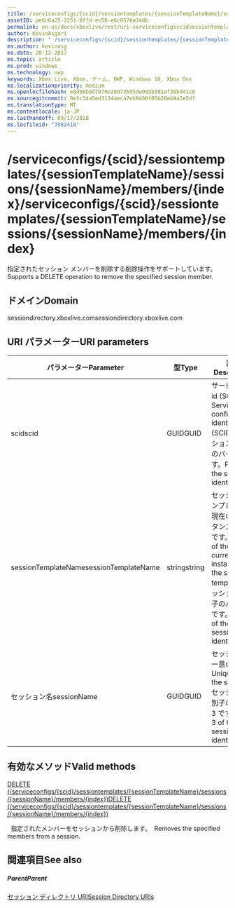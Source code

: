 ```yaml
---
title: /serviceconfigs/{scid}/sessiontemplates/{sessionTemplateName}/sessions/{sessionName}/members/{index}
assetID: ae6c6a25-2251-6ffd-ec58-e6c0576a34db
permalink: en-us/docs/xboxlive/rest/uri-serviceconfigsscidsessiontemplatessessiontemplatenamesessionnamemembersindex.html
author: KevinAsgari
description: " /serviceconfigs/{scid}/sessiontemplates/{sessionTemplateName}/sessions/{sessionName}/members/{index}"
ms.author: kevinasg
ms.date: 20-12-2017
ms.topic: article
ms.prod: windows
ms.technology: uwp
keywords: Xbox Live, Xbox, ゲーム, UWP, Windows 10, Xbox One
ms.localizationpriority: medium
ms.openlocfilehash: e8d56b9d7079e26973595de093b581ef39bd41c0
ms.sourcegitcommit: 9e2c34a5ed3134aeca7eb9490f05b20eb9a3e5df
ms.translationtype: MT
ms.contentlocale: ja-JP
ms.lasthandoff: 09/17/2018
ms.locfileid: "3982418"
---
```

# <a name="serviceconfigsscidsessiontemplatessessiontemplatenamesessionssessionnamemembersindex"></a><span data-ttu-id="6ebcf-104">/serviceconfigs/{scid}/sessiontemplates/{sessionTemplateName}/sessions/{sessionName}/members/{index}</span><span class="sxs-lookup"><span data-stu-id="6ebcf-104">/serviceconfigs/{scid}/sessiontemplates/{sessionTemplateName}/sessions/{sessionName}/members/{index}</span></span>
<span data-ttu-id="6ebcf-105">指定されたセッション メンバーを削除する削除操作をサポートしています。</span><span class="sxs-lookup"><span data-stu-id="6ebcf-105">Supports a DELETE operation to remove the specified session member.</span></span>
<a id="ID4EO"></a>


## <a name="domain"></a><span data-ttu-id="6ebcf-106">ドメイン</span><span class="sxs-lookup"><span data-stu-id="6ebcf-106">Domain</span></span>
<span data-ttu-id="6ebcf-107">sessiondirectory.xboxlive.com</span><span class="sxs-lookup"><span data-stu-id="6ebcf-107">sessiondirectory.xboxlive.com</span></span>  
<a id="ID4ET"></a>


## <a name="uri-parameters"></a><span data-ttu-id="6ebcf-108">URI パラメーター</span><span class="sxs-lookup"><span data-stu-id="6ebcf-108">URI parameters</span></span>

| <span data-ttu-id="6ebcf-109">パラメーター</span><span class="sxs-lookup"><span data-stu-id="6ebcf-109">Parameter</span></span>| <span data-ttu-id="6ebcf-110">型</span><span class="sxs-lookup"><span data-stu-id="6ebcf-110">Type</span></span>| <span data-ttu-id="6ebcf-111">説明</span><span class="sxs-lookup"><span data-stu-id="6ebcf-111">Description</span></span>|
| --- | --- | --- |
| <span data-ttu-id="6ebcf-112">scid</span><span class="sxs-lookup"><span data-stu-id="6ebcf-112">scid</span></span>| <span data-ttu-id="6ebcf-113">GUID</span><span class="sxs-lookup"><span data-stu-id="6ebcf-113">GUID</span></span>| <span data-ttu-id="6ebcf-114">サービス構成 id (SCID)。</span><span class="sxs-lookup"><span data-stu-id="6ebcf-114">Service configuration identifier (SCID).</span></span> <span data-ttu-id="6ebcf-115">セッション識別子のパート 1 です。</span><span class="sxs-lookup"><span data-stu-id="6ebcf-115">Part 1 of the session identifier.</span></span>|
| <span data-ttu-id="6ebcf-116">sessionTemplateName</span><span class="sxs-lookup"><span data-stu-id="6ebcf-116">sessionTemplateName</span></span>| <span data-ttu-id="6ebcf-117">string</span><span class="sxs-lookup"><span data-stu-id="6ebcf-117">string</span></span>| <span data-ttu-id="6ebcf-118">セッション テンプレートの現在のインスタンスの名前です。</span><span class="sxs-lookup"><span data-stu-id="6ebcf-118">Name of the current instance of the session template.</span></span> <span data-ttu-id="6ebcf-119">セッション識別子のパート 2 です。</span><span class="sxs-lookup"><span data-stu-id="6ebcf-119">Part 2 of the session identifier.</span></span>|
| <span data-ttu-id="6ebcf-120">セッション名</span><span class="sxs-lookup"><span data-stu-id="6ebcf-120">sessionName</span></span>| <span data-ttu-id="6ebcf-121">GUID</span><span class="sxs-lookup"><span data-stu-id="6ebcf-121">GUID</span></span>| <span data-ttu-id="6ebcf-122">セッションの一意の ID。</span><span class="sxs-lookup"><span data-stu-id="6ebcf-122">Unique ID of the session.</span></span> <span data-ttu-id="6ebcf-123">セッション識別子のパート 3 です。</span><span class="sxs-lookup"><span data-stu-id="6ebcf-123">Part 3 of the session identifier.</span></span>|

<a id="ID4EDC"></a>


## <a name="valid-methods"></a><span data-ttu-id="6ebcf-124">有効なメソッド</span><span class="sxs-lookup"><span data-stu-id="6ebcf-124">Valid methods</span></span>

[<span data-ttu-id="6ebcf-125">DELETE (/serviceconfigs/{scid}/sessiontemplates/{sessionTemplateName}/sessions/{sessionName}/members/{index})</span><span class="sxs-lookup"><span data-stu-id="6ebcf-125">DELETE (/serviceconfigs/{scid}/sessiontemplates/{sessionTemplateName}/sessions/{sessionName}/members/{index})</span></span>](uri-serviceconfigsscidsessiontemplatessessiontemplatenamesessionnamemembersindexdelete.md)

<span data-ttu-id="6ebcf-126">&nbsp;&nbsp;指定されたメンバーをセッションから削除します。</span><span class="sxs-lookup"><span data-stu-id="6ebcf-126">&nbsp;&nbsp;Removes the specified members from a session.</span></span>

<a id="ID4ENC"></a>


## <a name="see-also"></a><span data-ttu-id="6ebcf-127">関連項目</span><span class="sxs-lookup"><span data-stu-id="6ebcf-127">See also</span></span>

<a id="ID4EPC"></a>


##### <a name="parent"></a><span data-ttu-id="6ebcf-128">Parent</span><span class="sxs-lookup"><span data-stu-id="6ebcf-128">Parent</span></span>

[<span data-ttu-id="6ebcf-129">セッション ディレクトリ URI</span><span class="sxs-lookup"><span data-stu-id="6ebcf-129">Session Directory URIs</span></span>](atoc-reference-sessiondirectory.md)
